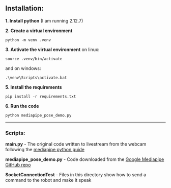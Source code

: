 ## Installation:

**1. Install python** (I am running 2.12.7)

**2. Create a virtual environment**
   ```shell
   python -m venv .venv
   ```
**3. Activate the virtual environment** 
   on linux:
   ```shell
   source .venv/bin/activate
   ```
   and on windows:
   ```shell
   .\venv\Scripts\activate.bat
   ```
**5. Install the requirements**
   ```shell
   pip install -r requirements.txt
   ```
**6. Run the code**
   ```shell
   python mediapipe_pose_demo.py
   ```

---

### Scripts:

**main.py** - The original code written to livestream from the webcam following the [mediapipe python guide](https://ai.google.dev/edge/mediapipe/solutions/vision/pose_landmarker/python)

**mediapipe_pose_demo.py** - Code downloaded from the [Google Mediapipe GitHub repo](https://github.com/google-ai-edge/mediapipe/blob/master/docs/solutions/pose.md)

**SocketConnectionTest** - Files in this directory show how to send a command to the robot and make it speak

